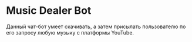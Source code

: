 # Music Dealer Bot 
Данный чат-бот умеет скачивать, а затем присылать пользователю по его запросу любую музыку с платформы YouTube.  
